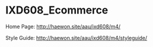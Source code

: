 # IXD608_Ecommerce
Home Page:
http://haewon.site/aau/ixd608/m4/

Style Guide:
http://haewon.site/aau/ixd608/m4/styleguide/
